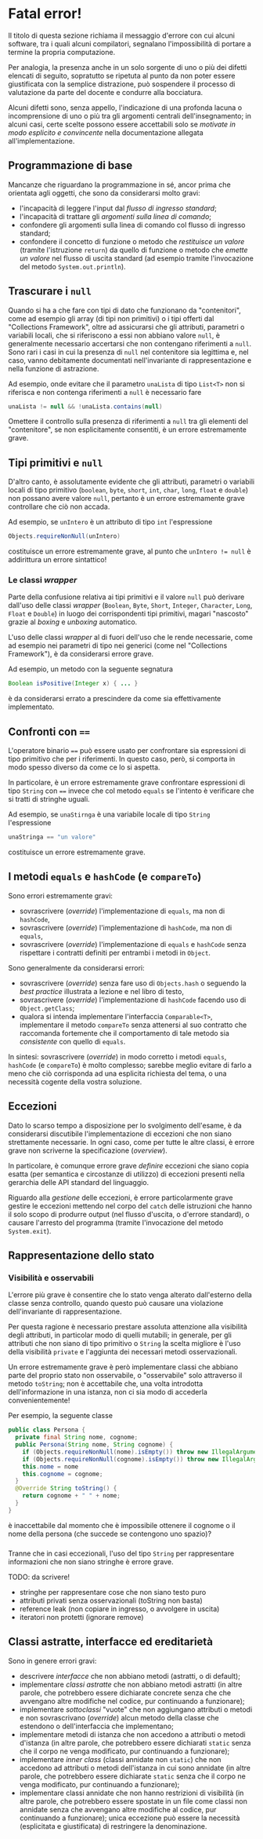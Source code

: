 # Fatal error!

Il titolo di questa sezione richiama il messaggio d'errore con cui alcuni
software, tra i quali alcuni compilatori, segnalano l'impossibilità di portare a
termine la propria computazione.

Per analogia, la presenza anche in un solo sorgente di uno o più dei difetti
elencati di seguito, sopratutto se ripetuta al punto da non poter essere
giustificata con la semplice distrazione, può sospendere il processo di
valutazione da parte del docente e condurre alla bocciatura.

Alcuni difetti sono, senza appello, l'indicazione di una profonda lacuna o
incomprensione di uno o più tra gli argomenti centrali dell'insegnamento; in
alcuni casi, certe scelte possono essere accettabili solo se *motivate in modo
esplicito e convincente* nella documentazione allegata all'implementazione.

## Programmazione di base

Mancanze che riguardano la programmazione in sé, ancor prima che orientata agli
oggetti, che sono da considerarsi molto gravi:

* l'incapacità di leggere l'input dal *flusso di ingresso standard*;
* l'incapacità di trattare gli *argomenti sulla linea di comando*;
* confondere gli argomenti sulla linea di comando col flusso di ingresso
  standard;
* confondere il concetto di funzione o metodo che *restituisce un valore*
  (tramite l'istruzione `return`) da quello di funzione o metodo che *emette un
  valore* nel flusso di uscita standard (ad esempio tramite l'invocazione del
  metodo `System.out.println`).

## Trascurare i `null`

Quando si ha a che fare con tipi di dato che funzionano da "contenitori", come
ad esempio gli array (di tipi non primitivi) o i tipi offerti dal "Collections
Framework", oltre ad assicurarsi che gli attributi, parametri o variabili
locali, che si riferiscono a essi non abbiano valore `null`, è generalmente
necessario accertarsi che non contengano riferimenti a `null`. Sono rari i casi
in cui la presenza di `null` nel contenitore sia legittima e, nel caso, vanno
debitamente documentati nell'invariante di rappresentazione e nella funzione di
astrazione.

Ad esempio, onde evitare che il parametro `unaLista` di tipo `List<T>` non si
riferisca e non contenga riferimenti a `null` è necessario fare

```java
unaLista != null && !unaLista.contains(null)
```

Omettere il controllo sulla presenza di riferimenti a `null` tra gli elementi
del "contenitore", se non esplicitamente consentiti, è un errore estremamente
grave.

## Tipi primitivi e `null`

D'altro canto, è assolutamente evidente che gli attributi, parametri o variabili
locali di tipo primitivo (`boolean`, `byte`, `short`, `int`, `char`, `long`,
`float` e `double`) non possano avere valore `null`, pertanto è un errore
estremamente grave controllare che ciò non accada. 

Ad esempio, se `unIntero` è un attributo di tipo `int` l'espressione

```java
Objects.requireNonNull(unIntero)
```

costituisce un errore estremamente grave, al punto che `unIntero != null` è
addirittura un errore sintattico!

### Le classi *wrapper*

Parte della confusione relativa ai tipi primitivi e il valore `null` può
derivare dall'uso delle classi *wrapper* (`Boolean`, `Byte`, `Short`, `Integer`,
`Character`, `Long`, `Float` e `Double`) in luogo dei corrispondenti tipi
primitivi, magari "nascosto" grazie al *boxing* e *unboxing* automatico.

L'uso delle classi *wrapper* al di fuori dell'uso che le rende necessarie, come
ad esempio nei parametri di tipo nei generici (come nel "Collections
Framework"), è da considerarsi errore grave.

Ad esempio, un metodo con la seguente segnatura
```java
Boolean isPositive(Integer x) { ... }
```
è da considerarsi errato a prescindere da come sia effettivamente implementato.

## Confronti con `==`

L'operatore binario `==` può essere usato per confrontare sia espressioni di
tipo primitivo che per i riferimenti. In questo caso, però, si comporta in modo
spesso diverso da come ce lo si aspetta.

In particolare, è un errore estremamente grave confrontare espressioni di tipo
`String` con `==` invece che col metodo `equals` se l'intento è verificare che
si tratti di stringhe uguali.

Ad esempio, se `unaStirnga` è una variabile locale di tipo `String`
l'espressione

```java
unaStringa == "un valore"
```

costituisce un errore estremamente grave.

## I metodi `equals` e `hashCode` (e `compareTo`)

Sono errori estremamente gravi:

* sovrascrivere (*override*) l'implementazione di `equals`, ma non di `hashCode`,
* sovrascrivere (*override*) l'implementazione di `hashCode`, ma non di `equals`, 
* sovrascrivere (*override*) l'implementazione di `equals` e `hashCode` senza
  rispettare i contratti definiti per entrambi i metodi in `Object`.

Sono generalmente da considerarsi errori:

* sovrascrivere (*override*) senza fare uso di `Objects.hash` o seguendo la
  *best practice* illustrata a lezione e nel libro di testo,
* sovrascrivere (*override*) l'implementazione di `hashCode` facendo uso di
  `Object.getClass`;
* qualora si intenda implementare l'interfaccia `Comparable<T>`, implementare il
  metodo `compareTo` senza attenersi al suo contratto che raccomanda fortemente
  che il comportamento di tale metodo sia *consistente* con quello di `equals`.

In sintesi: sovrascrivere (*override*) in modo corretto i metodi `equals`,
`hashCode` (e `compareTo`) è molto complesso; sarebbe meglio evitare di farlo a
meno che ciò corrisponda ad una esplicita richiesta del tema, o una necessità
cogente della vostra soluzione.

## Eccezioni

Dato lo scarso tempo a disposizione per lo svolgimento dell'esame, è da
considerarsi discutibile l'implementazione di eccezioni che non siano
strettamente necessarie. In ogni caso, come per tutte le altre classi, è errore
grave non scriverne la specificazione (*overview*).

In particolare, è comunque errore grave *definire* eccezioni che siano copia
esatta (per semantica e circostanze di utilizzo) di eccezioni presenti nella
gerarchia delle API standard del linguaggio.

Riguardo alla *gestione* delle eccezioni, è errore particolarmente grave gestire
le eccezioni mettendo nel corpo del `catch` delle istruzioni che hanno il solo
scopo di produrre output (nel flusso d'uscita, o d'errore standard), o causare
l'arresto del programma (tramite l'invocazione del metodo `System.exit`).

## Rappresentazione dello stato

### Visibilità e osservabili

L'errore più grave è consentire che lo stato venga alterato dall'esterno della
classe senza controllo, quando questo può causare una violazione dell'invariante
di rappresentazione.

Per questa ragione è necessario prestare assoluta attenzione alla visibilità
degli attributi, in particolar modo di quelli mutabili; in generale, per gli
attributi che non siano di tipo primitivo o `String` la scelta migliore è l'uso
della visibilità `private` e l'aggiunta dei necessari metodi osservazionali.

Un errore estremamente grave è però implementare classi che abbiano parte del
proprio stato non osservabile, o "osservabile" solo attraverso il metodo
`toString`; non è accettabile che, una volta introdotta dell'informazione in una
istanza, non ci sia modo di accederla convenientemente!

Per esempio, la seguente classe

```java
public class Persona {
  private final String nome, cognome;
  public Persona(String nome, String cognome) {
    if (Objects.requireNonNull(nome).isEmpty()) throw new IllegalArgumentException();
    if (Objects.requireNonNull(cognome).isEmpty()) throw new IllegalArgumentException();
    this.nome = nome
    this.cognome = cognome;
  }
  @Override String toString() {
    return cognome + " " + nome;
  }
}
```

è inaccettabile dal momento che è impossibile ottenere il cognome o il nome
della persona (che succede se contengono uno spazio)?

### 


Tranne che in casi eccezionali, l'uso del tipo `String` per rappresentare
informazioni che non siano stringhe è errore grave.

TODO: da scrivere!

- stringhe per rappresentare cose che non siano testo puro
- attributi privati senza osservazionali (toString non basta)
- reference leak (non copiare in ingresso, o avvolgere in uscita)
- iteratori non protetti (ignorare remove)

## Classi astratte, interfacce ed ereditarietà

Sono in genere errori gravi:

* descrivere *interfacce* che non abbiano metodi (astratti, o di default);
* implementare *classi astratte* che non abbiano metodi astratti (in altre
  parole, che potrebbero essere dichiarate concrete senza che che avvengano
  altre modifiche nel codice, pur continuando a funzionare);
* implementare *sottoclassi* "vuote" che non aggiungano attributi o metodi e non
  sovrascrivano (*override*) alcun metodo della classe che estendono o
  dell'interfaccia che implementano;
* implementare metodi di istanza che non accedono a attributi o metodi
  d'istanza (in altre parole, che potrebbero essere dichiarati `static` senza
  che il corpo ne venga modificato, pur continuando a funzionare);
* implementare *inner class* (classi annidate non `static`) che non accedono ad
  attributi o metodi dell'istanza in cui sono annidate (in altre parole, che
  potrebbero essere dichiarate `static` senza che il corpo ne venga modificato,
  pur continuando a funzionare);
* implementare classi annidate che non hanno restrizioni di visibilità (in altre
  parole, che potrebbero essere spostate in un file come classi non annidate
  senza che avvengano altre modifiche al codice, pur continuando a funzionare);
  unica eccezione può essere la necessità (esplicitata e giustificata) di
  restringere la denominazione.
